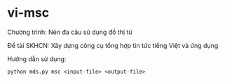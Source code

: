 # vi-msc

Chương trình: Nén đa câu sử dụng đồ thị từ

Đề tài SKHCN: Xây dựng công cụ tổng hợp tin tức tiếng Việt và ứng dụng

Hướng dẫn sử dụng:

`python mds.py msc <input-file> <output-file>`
